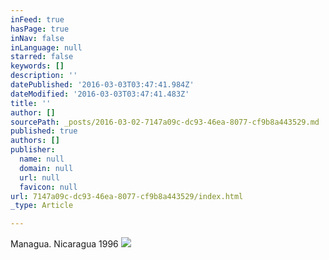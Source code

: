 ```yaml
---
inFeed: true
hasPage: true
inNav: false
inLanguage: null
starred: false
keywords: []
description: ''
datePublished: '2016-03-03T03:47:41.984Z'
dateModified: '2016-03-03T03:47:41.483Z'
title: ''
author: []
sourcePath: _posts/2016-03-02-7147a09c-dc93-46ea-8077-cf9b8a443529.md
published: true
authors: []
publisher:
  name: null
  domain: null
  url: null
  favicon: null
url: 7147a09c-dc93-46ea-8077-cf9b8a443529/index.html
_type: Article

---
```

Managua. Nicaragua 1996
![](https://the-grid-user-content.s3-us-west-2.amazonaws.com/31353232-1f43-4136-97bd-d4457242943c.jpg)